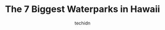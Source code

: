 ---
layout: ampstory
image: https://i0.wp.com/paketmu.com/wp-content/uploads/2023/06/wet-n-wild-hawaii-0-in-hawaii-1686371537.jpeg?resize=640,853
author: techidn
featured: false
description: Explore the diverse Waterpark scene in Hawaii, home to an incredible selection of 7 establishments catering to every taste. Whether youre in search of iconic favorites or undiscovered treas
title: The 7 Biggest Waterparks in Hawaii
cover:
   title: The 7 Biggest Waterparks in Hawaii
   subtitle: RICKPATE
   background: https://paketmu.com/wp-content/uploads/2023/06/wet-n-wild-hawaii-0-in-hawaii-1686371537.jpeg

pages: 
 - layout: thirds
   top: <h1>#1 Sea Life Park Hawaii</h1>
   bottom: "<p>I love this place. Unfortunately, we didnt see the whole park, hopefully next time we can. We went to the luau and mostly everyone was so nice and a pleasure to speak wi</p>"
   background: https://paketmu.com/wp-content/uploads/2023/06/wet-n-wild-hawaii-1-in-hawaii-1686371538.jpeg
   backgroundblur: true
 - layout: thirds
   top: <h1>#2 Wet n Wild Hawaii</h1>
   bottom: "<p>Although my kids had a great time, this park is very UNDERWHELMING with how their guest are treated. First issue is aside from general admission, you are charged for park</p>"
   background: https://paketmu.com/wp-content/uploads/2023/06/wet-n-wild-hawaii-2-in-hawaii-1686371539.jpeg
   cta:
      link: https://paketmu.com/the-7-biggest-waterparks-in-hawaii/
      text: The 7 Biggest Waterparks in Hawaii
 - layout: thirds
   top: <h1>#3 Kakaʻako Waterfront Park</h1>
   bottom: "<p>A nice waterfront park where you can walk, run, bike, skate, swim, surf, or just have a nice sit and enjoy the sounds of the surrounding nature. The park could be maintai</p>"
   background: https://paketmu.com/wp-content/uploads/2023/06/wet-n-wild-hawaii-3-in-hawaii-1686371539.jpeg
   cta:
      link: https://paketmu.com/the-7-biggest-waterparks-in-hawaii/
      text: The 7 Biggest Waterparks in Hawaii
 - layout: thirds
   top: <h1>#4 Water Park</h1>
   bottom: "<p>Kailua, HI 96734, United States</p>"
   background: https://images.unsplash.com/photo-1580610447943-1bfbef5efe07?ixlib=rb-4.0.3&ixid=MnwxMjA3fDB8MHxwaG90by1wYWdlfHx8fGVufDB8fHx8&auto=format&fit=crop&w=640&h=853&q=80
   cta:
      link: https://paketmu.com/the-7-biggest-waterparks-in-hawaii/
      text: The 7 Biggest Waterparks in Hawaii
 - layout: thirds
   top: <h1>#5 Big Kahuna</h1>
   bottom: "<p>Kapolei, HI 96707, United States</p>"
   background: https://images.unsplash.com/photo-1557672172-298e090bd0f1?ixlib=rb-4.0.3&ixid=MnwxMjA3fDB8MHxwaG90by1wYWdlfHx8fGVufDB8fHx8&auto=format&fit=crop&w=640&h=853&q=80
   cta:
      link: https://paketmu.com/the-7-biggest-waterparks-in-hawaii/
      text: The 7 Biggest Waterparks in Hawaii
 - layout: thirds
   top: <h1>#6 Shaka</h1>
   bottom: "<p>Kapolei, HI 96707, United States</p>"
   background: https://images.unsplash.com/photo-1553949345-eb786bb3f7ba?ixlib=rb-4.0.3&ixid=MnwxMjA3fDB8MHxwaG90by1wYWdlfHx8fGVufDB8fHx8&auto=format&fit=crop&w=640&h=853&q=80
   cta:
      link: https://paketmu.com/the-7-biggest-waterparks-in-hawaii/
      text: The 7 Biggest Waterparks in Hawaii
 - layout: thirds
   top: <h1>#7 Surfsliders</h1>
   bottom: "<p>Kapolei, HI 96707, United States</p>"
   background: https://images.unsplash.com/photo-1609083590460-7b8cc0ca65f8?ixlib=rb-4.0.3&ixid=MnwxMjA3fDB8MHxwaG90by1wYWdlfHx8fGVufDB8fHx8&auto=format&fit=crop&w=640&h=853&q=80
   cta:
      link: https://paketmu.com/the-7-biggest-waterparks-in-hawaii/
      text: The 7 Biggest Waterparks in Hawaii
 - layout: thirds
   middle: Continue reading...
   background: https://images.unsplash.com/photo-1540457036297-448b6b99e91c?ixlib=rb-4.0.3&ixid=MnwxMjA3fDB8MHxwaG90by1wYWdlfHx8fGVufDB8fHx8&auto=format&fit=crop&w=640&h=853&q=80
   cta:
      link: https://paketmu.com/the-7-biggest-waterparks-in-hawaii/
      text: The 7 Biggest Waterparks in Hawaii
      
---